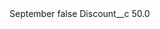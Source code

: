 <?xml version="1.0" encoding="UTF-8"?>
<CustomMetadata xmlns="http://soap.sforce.com/2006/04/metadata" xmlns:xsi="http://www.w3.org/2001/XMLSchema-instance" xmlns:xsd="http://www.w3.org/2001/XMLSchema">
    <label>September</label>
    <protected>false</protected>
    <values>
        <field>Discount__c</field>
        <value xsi:type="xsd:double">50.0</value>
    </values>
</CustomMetadata>
